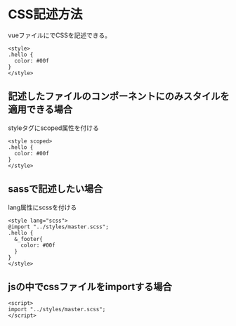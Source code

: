 # CSS記述方法
vueファイルに<style></style>でCSSを記述できる。
```
<style>
.hello {
  color: #00f
}
</style>
```

## 記述したファイルのコンポーネントにのみスタイルを適用できる場合
styleタグにscoped属性を付ける
```
<style scoped>
.hello {
  color: #00f
}
</style>
```

## sassで記述したい場合
lang属性にscssを付ける
```
<style lang="scss">
@import "../styles/master.scss";
.hello {
  &_footer{
    color: #00f
  }
}
</style>
```

## jsの中でcssファイルをimportする場合
```
<script>
import "../styles/master.scss";
</script>
```

